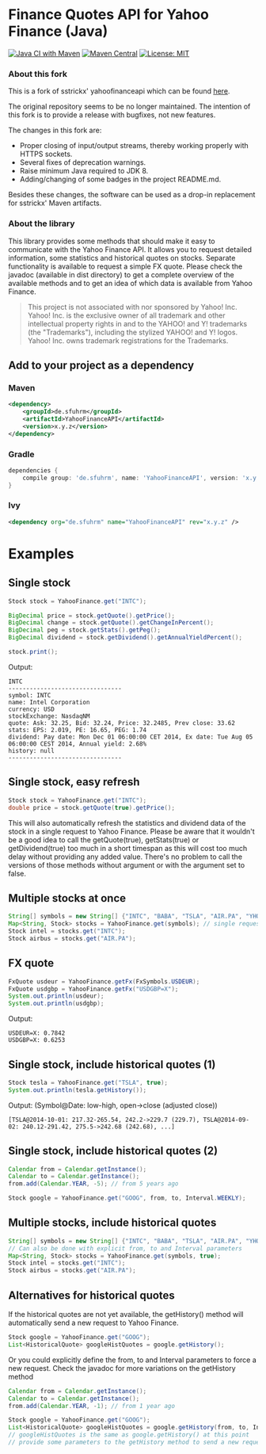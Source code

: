 # Finance Quotes API for Yahoo Finance (Java)

[![Java CI with Maven](https://github.com/sfuhrm/yahoofinance-api/actions/workflows/maven.yml/badge.svg)](https://github.com/sfuhrm/yahoofinance-api/actions/workflows/maven.yml)
[![Maven Central](https://maven-badges.herokuapp.com/maven-central/de.sfuhrm/YahooFinanceAPI/badge.svg)](https://maven-badges.herokuapp.com/maven-central/de.sfuhrm/YahooFinanceAPI)
[![License: MIT](https://img.shields.io/badge/License-MIT-yellow.svg)](https://opensource.org/licenses/MIT)

### About this fork

This is a fork of sstrickx' yahoofinanceapi which can be found [here](https://github.com/sstrickx/yahoofinance-api).

The original repository seems to be no longer maintained. The intention of this fork is to provide a release with
bugfixes, not new features.

The changes in this fork are:

* Proper closing of input/output streams, thereby working properly with HTTPS sockets.
* Several fixes of deprecation warnings.
* Raise minimum Java required to JDK 8.
* Adding/changing of some badges in the project README.md.

Besides these changes, the software can be used as a drop-in replacement for sstrickx' Maven artifacts.

### About the library

This library provides some methods that should make it easy to communicate with the Yahoo Finance API. It allows you to request detailed information, some statistics and historical quotes on stocks. Separate functionality is available to request a simple FX quote.
Please check the javadoc (available in dist directory) to get a complete overview of the available methods and to get an idea of which data is available from Yahoo Finance.

> This project is not associated with nor sponsored by Yahoo! Inc. Yahoo! Inc. is the exclusive owner of all trademark and other intellectual property rights in and to the YAHOO! and Y! trademarks (the "Trademarks"), including the stylized YAHOO! and Y! logos. Yahoo! Inc. owns trademark registrations for the Trademarks.

## Add to your project as a dependency
### Maven
```xml
<dependency>
    <groupId>de.sfuhrm</groupId>
    <artifactId>YahooFinanceAPI</artifactId>
    <version>x.y.z</version>
</dependency>
```
### Gradle
```groovy
dependencies {
    compile group: 'de.sfuhrm', name: 'YahooFinanceAPI', version: 'x.y.z'
}
```
### Ivy
```xml
<dependency org="de.sfuhrm" name="YahooFinanceAPI" rev="x.y.z" />
```

# Examples
## Single stock
```java
Stock stock = YahooFinance.get("INTC");

BigDecimal price = stock.getQuote().getPrice();
BigDecimal change = stock.getQuote().getChangeInPercent();
BigDecimal peg = stock.getStats().getPeg();
BigDecimal dividend = stock.getDividend().getAnnualYieldPercent();

stock.print();
```
Output:
```
INTC
--------------------------------
symbol: INTC
name: Intel Corporation
currency: USD
stockExchange: NasdaqNM
quote: Ask: 32.25, Bid: 32.24, Price: 32.2485, Prev close: 33.62
stats: EPS: 2.019, PE: 16.65, PEG: 1.74
dividend: Pay date: Mon Dec 01 06:00:00 CET 2014, Ex date: Tue Aug 05 06:00:00 CEST 2014, Annual yield: 2.68%
history: null
--------------------------------
```

## Single stock, easy refresh
```java
Stock stock = YahooFinance.get("INTC");
double price = stock.getQuote(true).getPrice();
```
This will also automatically refresh the statistics and dividend data of the stock in a single request to Yahoo Finance.
Please be aware that it wouldn't be a good idea to call the getQuote(true), getStats(true) or getDividend(true) too much in a short timespan as this will cost too much delay without providing any added value. There's no problem to call the versions of those methods without argument or with the argument set to false.

## Multiple stocks at once
```java
String[] symbols = new String[] {"INTC", "BABA", "TSLA", "AIR.PA", "YHOO"};
Map<String, Stock> stocks = YahooFinance.get(symbols); // single request
Stock intel = stocks.get("INTC");
Stock airbus = stocks.get("AIR.PA");
```

## FX quote
```java
FxQuote usdeur = YahooFinance.getFx(FxSymbols.USDEUR);
FxQuote usdgbp = YahooFinance.getFx("USDGBP=X");
System.out.println(usdeur);
System.out.println(usdgbp);
```
Output:
```
USDEUR=X: 0.7842
USDGBP=X: 0.6253
```

## Single stock, include historical quotes (1)
```java
Stock tesla = YahooFinance.get("TSLA", true);
System.out.println(tesla.getHistory());
```
Output: (Symbol@Date: low-high, open->close (adjusted close))
```
[TSLA@2014-10-01: 217.32-265.54, 242.2->229.7 (229.7), TSLA@2014-09-02: 240.12-291.42, 275.5->242.68 (242.68), ...]
```

## Single stock, include historical quotes (2)
```java
Calendar from = Calendar.getInstance();
Calendar to = Calendar.getInstance();
from.add(Calendar.YEAR, -5); // from 5 years ago

Stock google = YahooFinance.get("GOOG", from, to, Interval.WEEKLY);
```

## Multiple stocks, include historical quotes
```java
String[] symbols = new String[] {"INTC", "BABA", "TSLA", "AIR.PA", "YHOO"};
// Can also be done with explicit from, to and Interval parameters
Map<String, Stock> stocks = YahooFinance.get(symbols, true);
Stock intel = stocks.get("INTC");
Stock airbus = stocks.get("AIR.PA");
```

## Alternatives for historical quotes
If the historical quotes are not yet available, the getHistory() method will automatically send a new request to Yahoo Finance.
```java
Stock google = YahooFinance.get("GOOG");
List<HistoricalQuote> googleHistQuotes = google.getHistory();
```
Or you could explicitly define the from, to and Interval parameters to force a new request.
Check the javadoc for more variations on the getHistory method
```java
Calendar from = Calendar.getInstance();
Calendar to = Calendar.getInstance();
from.add(Calendar.YEAR, -1); // from 1 year ago

Stock google = YahooFinance.get("GOOG");
List<HistoricalQuote> googleHistQuotes = google.getHistory(from, to, Interval.DAILY);
// googleHistQuotes is the same as google.getHistory() at this point
// provide some parameters to the getHistory method to send a new request to Yahoo Finance
```
